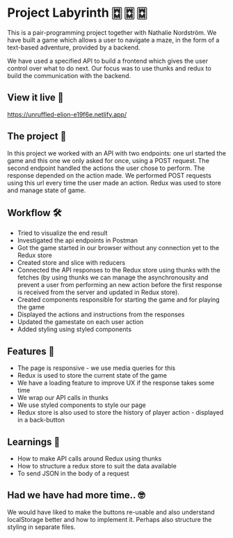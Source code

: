 # Project Labyrinth 🀗 🀗 🀗

This is a pair-programming project together with Nathalie Nordström. We have built a game which allows a user to navigate a maze, in the form of a text-based adventure, provided by a backend.

We have used a specified API to build a frontend which gives the user control over what to do next. Our focus was to use thunks and redux to build the communication with the backend. 

## View it live 👀

https://unruffled-elion-e19f6e.netlify.app/ 

## The project 📝
In this project we worked with an API with two endpoints: one url started the game and this one we only asked for once, using a POST request. The second endpoint handled the actions the user chose to perform. The response depended on the action made. We performed POST requests using this url every time the user made an action. Redux was used to store and manage state of game.

## Workflow 🛠

- Tried to visualize the end result 
- Investigated the api endpoints in Postman
- Got the game started in our browser without any connection yet to the Redux store
- Created store and slice with reducers 
- Connected the API responses to the Redux store using thunks with the fetches (by using thunks we can manage the asynchronousity and prevent a user from performing an new action before the first response is received from the server and updated in Redux store).
- Created components responsible for starting the game and for playing the game
- Displayed the actions and instructions from the responses
- Updated the gamestate on each user action
- Added styling using styled components

## Features 🚥

- The page is responsive - we use media queries for this
- Redux is used to store the current state of the game
- We have a loading feature to improve UX if the response takes some time
- We wrap our API calls in thunks 
- We use styled components to style our page
- Redux store is also used to store the history of player action - displayed in a back-button

## Learnings 🔑

- How to make API calls around Redux using thunks
- How to structure a redux store to suit the data available
- To send JSON in the body of a request

## Had we have had more time.. 🤓

We would have liked to make the buttons re-usable and also understand localStorage better and how to implement it. Perhaps also structure the styling in separate files.
